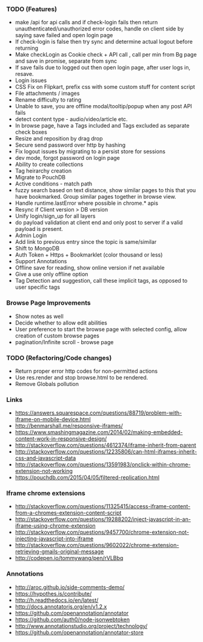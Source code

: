 ### TODO (Features)
- make /api for api calls and if check-login fails then return unauthenticated/unauthorized error codes, handle on client side by saying save failed and open login page
- If check-login is false then try sync and determine actual logout before returning
- Make checkLogin as Cookie check + API call , call per min from Bg page and save in promise, separate from sync
- If save fails due to logged out then open login page, after user logs in, resave.
- Login issues
- CSS Fix on Flipkart, prefix css with some custom stuff for content script
- File attachments / images
- Rename difficulty to rating
- Unable to save, you are offline modal/tooltip/popup when any post API fails
- detect content type - audio/video/article etc.
- In browse page, have a Tags included and Tags excluded as separate check boxes
- Resize and reposition by drag drop
- Secure send password over http by hashing
- Fix logout issues by migrating to a persist store for sessions
- dev mode, forgot password on login page
- Ability to create collections
- Tag heirarchy creation
- Migrate to PouchDB
- Active conditions - match path
- fuzzy search based on text distance, show similar pages to this that you have bookmarked. Group similar pages together in browse view.
- Handle runtime.lastError where possible in chrome.* apis
- Resync if Client version > DB version
- Unify login/sign_up for all layers
- do payload validation at client end and only post to server if a valid payload is present.
- Admin Login
- Add link to previous entry since the topic is same/similar
- Shift to MongoDB
- Auth Token + Https + Bookmarklet (color thousand or less)
- Support Annotations
- Offline save for reading, show online version if net available
- Give a use only offline option
- Tag Detection and suggestion, call these implicit tags, as opposed to user specific tags
 

### Browse Page Improvements
- Show notes as well
- Decide whether to allow edit abilities
- User preference to start the browse page with selected config, allow creation of custom browse pages
- pagination/Infinite scroll - browse page


### TODO (Refactoring/Code changes)
- Return proper error http codes for non-permitted actions
- Use res.render and stop browse.html to be rendered.
- Remove Globals pollution

### Links
- https://answers.squarespace.com/questions/88719/problem-with-iframe-on-mobile-device.html
- http://benmarshall.me/responsive-iframes/
- https://www.smashingmagazine.com/2014/02/making-embedded-content-work-in-responsive-design/
- http://stackoverflow.com/questions/4612374/iframe-inherit-from-parent
- http://stackoverflow.com/questions/12235806/can-html-iframes-inherit-css-and-javascript-data
- http://stackoverflow.com/questions/13591983/onclick-within-chrome-extension-not-working
- https://pouchdb.com/2015/04/05/filtered-replication.html

### Iframe chrome extensions
- http://stackoverflow.com/questions/11325415/access-iframe-content-from-a-chromes-extension-content-script
- http://stackoverflow.com/questions/19288202/inject-javascript-in-an-iframe-using-chrome-extension
- http://stackoverflow.com/questions/9457700/chrome-extension-not-injecting-javascript-into-iframe
- http://stackoverflow.com/questions/9602022/chrome-extension-retrieving-gmails-original-message
- http://codepen.io/tommywang/pen/rVLBbq

### Annotations
- http://aroc.github.io/side-comments-demo/
- https://hypothes.is/contribute/
- http://h.readthedocs.io/en/latest/
- http://docs.annotatorjs.org/en/v1.2.x
- https://github.com/openannotation/annotator
- https://github.com/auth0/node-jsonwebtoken
- http://www.annotationstudio.org/project/technology/
- https://github.com/openannotation/annotator-store
